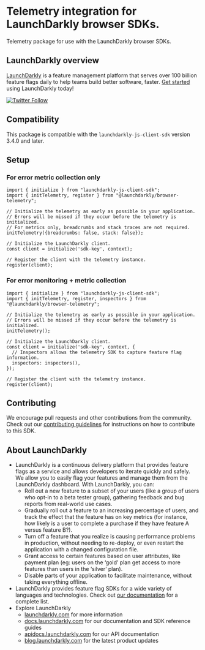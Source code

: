 # Telemetry integration for LaunchDarkly browser SDKs.

Telemetry package for use with the LaunchDarkly browser SDKs.

## LaunchDarkly overview

[LaunchDarkly](https://www.launchdarkly.com) is a feature management platform that serves over 100 billion feature flags daily to help teams build better software, faster. [Get started](https://docs.launchdarkly.com/home/getting-started) using LaunchDarkly today!

[![Twitter Follow](https://img.shields.io/twitter/follow/launchdarkly.svg?style=social&label=Follow&maxAge=2592000)](https://twitter.com/intent/follow?screen_name=launchdarkly)

## Compatibility

This package is compatible with the `launchdarkly-js-client-sdk` version 3.4.0 and later.

## Setup

### For error metric collection only

```
import { initialize } from "launchdarkly-js-client-sdk";
import { initTelemetry, register } from "@launchdarkly/browser-telemetry";

// Initialize the telemetry as early as possible in your application.
// Errors will be missed if they occur before the telemetry is initialized.
// For metrics only, breadcrumbs and stack traces are not required.
initTelemetry({breadcrumbs: false, stack: false});

// Initialize the LaunchDarkly client.
const client = initialize('sdk-key', context);

// Register the client with the telemetry instance.
register(client);
```

### For error monitoring + metric collection

```
import { initialize } from "launchdarkly-js-client-sdk";
import { initTelemetry, register, inspectors } from "@launchdarkly/browser-telemetry";

// Initialize the telemetry as early as possible in your application.
// Errors will be missed if they occur before the telemetry is initialized.
initTelemetry();

// Initialize the LaunchDarkly client.
const client = initialize('sdk-key', context, {
  // Inspectors allows the telemetry SDK to capture feature flag information.
  inspectors: inspectors(),
});

// Register the client with the telemetry instance.
register(client);
```

## Contributing

We encourage pull requests and other contributions from the community. Check out our [contributing guidelines](CONTRIBUTING.md) for instructions on how to contribute to this SDK.

## About LaunchDarkly

- LaunchDarkly is a continuous delivery platform that provides feature flags as a service and allows developers to iterate quickly and safely. We allow you to easily flag your features and manage them from the LaunchDarkly dashboard. With LaunchDarkly, you can:
  - Roll out a new feature to a subset of your users (like a group of users who opt-in to a beta tester group), gathering feedback and bug reports from real-world use cases.
  - Gradually roll out a feature to an increasing percentage of users, and track the effect that the feature has on key metrics (for instance, how likely is a user to complete a purchase if they have feature A versus feature B?).
  - Turn off a feature that you realize is causing performance problems in production, without needing to re-deploy, or even restart the application with a changed configuration file.
  - Grant access to certain features based on user attributes, like payment plan (eg: users on the ‘gold’ plan get access to more features than users in the ‘silver’ plan).
  - Disable parts of your application to facilitate maintenance, without taking everything offline.
- LaunchDarkly provides feature flag SDKs for a wide variety of languages and technologies. Check out [our documentation](https://docs.launchdarkly.com/sdk) for a complete list.
- Explore LaunchDarkly
  - [launchdarkly.com](https://www.launchdarkly.com/ 'LaunchDarkly Main Website') for more information
  - [docs.launchdarkly.com](https://docs.launchdarkly.com/ 'LaunchDarkly Documentation') for our documentation and SDK reference guides
  - [apidocs.launchdarkly.com](https://apidocs.launchdarkly.com/ 'LaunchDarkly API Documentation') for our API documentation
  - [blog.launchdarkly.com](https://blog.launchdarkly.com/ 'LaunchDarkly Blog Documentation') for the latest product updates

[browser-telemetry-ci-badge]: https://github.com/launchdarkly/js-core/actions/workflows/browser-telemetry.yml/badge.svg
[browser-telemetry-ci]: https://github.com/launchdarkly/js-core/actions/workflows/browser-telemetry.yml
[browser-telemetry-npm-badge]: https://img.shields.io/npm/v/@launchdarkly/browser-telemetry.svg?style=flat-square
[browser-telemetry-npm-link]: https://www.npmjs.com/package/@launchdarkly/browser-telemetry
[browser-telemetry-ghp-badge]: https://img.shields.io/static/v1?label=GitHub+Pages&message=API+reference&color=00add8
[browser-telemetry-ghp-link]: https://launchdarkly.github.io/js-core/packages/telemetry/browser-telemetry/docs/
[browser-telemetry-dm-badge]: https://img.shields.io/npm/dm/@launchdarkly/browser-telemetry.svg?style=flat-square
[browser-telemetry-dt-badge]: https://img.shields.io/npm/dt/@launchdarkly/browser-telemetry.svg?style=flat-square
